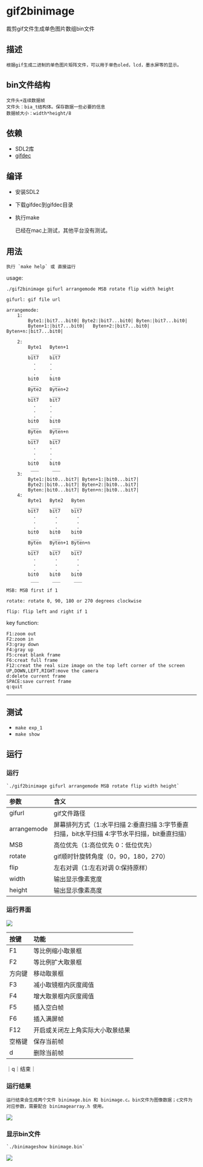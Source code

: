 # gif2binimage
 裁剪gif文件生成单色图片数组bin文件


## 描述
    根据gif生成二进制的单色图片矩阵文件，可以用于单色oled，lcd，墨水屏等的显示。

## bin文件结构
    文件头+连续数据帧
    文件头：bia_t结构体。保存数据一些必要的信息
    数据帧大小：width*height/8


## 依赖
* SDL2库
* [gifdec](https://github.com/lecram/gifdec)

## 编译
* 安装SDL2
* 下载gifdec到gifdec目录
* 执行make

    已经在mac上测试，其他平台没有测试。

## 用法
    执行 `make help` 或 直接运行

usage:

  `./gif2binimage gifurl arrangemode MSB rotate flip width height `

	gifurl: gif file url

	arrangemode:
		1:
			Byte1:|bit7...bit0|	Byte2:|bit7...bit0|	Byten:|bit7...bit0|
			Byten+1:|bit7...bit0|	Byten+2:|bit7...bit0|	Byten+n:|bit7...bit0|

		2:
			Byte1	Byten+1
			 ___ 	 ___ 
			bit7 	bit7 
			  .  	.  
			  .  	.  
			  .  	.  
			bit0 	bit0 
			 ___ 	 ___ 
			Byte2	Byten+2
			 ___ 	 ___ 
			bit7 	bit7 
			  .  	.  
			  .  	.  
			  .  	.  
			bit0 	bit0 
			 ___ 	 ___ 
			Byten	Byten+n
			 ___ 	 ___ 
			bit7 	bit7 
			  .  	.  
			  .  	.  
			  .  	.  
			bit0 	bit0 
			 ___ 	 ___ 
		3:
			Byte1:|bit0...bit7|	Byten+1:|bit0...bit7|
			Byte2:|bit0...bit7|	Byten+2:|bit0...bit7|
			Byten:|bit0...bit7|	Byten+n:|bit0...bit7|
		4:
			Byte1	Byte2	Byten
			 ___ 	 ___ 	 ___ 
			bit7 	bit7 	bit7 
			  .  	  .  	  .  
			  .  	  .  	  .  
			  .  	  .  	  .  
			bit0 	bit0 	bit0 
			 ___ 	 ___ 	 ___ 
			Byten	Byten+1	Byten+n
			 ___ 	 ___ 	 ___ 
			bit7 	bit7 	bit7 
			  .  	  .  	  .  
			  .  	  .  	  .  
			  .  	  .  	  .  
			bit0 	bit0 	bit0 
			 ___ 	 ___ 	 ___ 

	MSB: MSB first if 1

	rotate: rotate 0, 90, 180 or 270 degrees clockwise

	flip: flip left and right if 1

key function:

	F1:zoom out
	F2:zoom in
	F3:gray down
	F4:gray up
	F5:creat blank frame
	F6:creat full frame
	F12:creat the real size image on the top left corner of the screen
	UP,DOWN,LEFT,RIGHT:move the camera
	d:delete current frame
	SPACE:save current frame
	q:quit


--------------------------------------

## 测试
* `make exp_1`
* `make show`

## 运行

### 运行
    `./gif2binimage gifurl arrangemode MSB rotate flip width height` 
| 参数 | 含义 |
| :- | :- | 
|gifurl| gif文件路径|
|arrangemode| 屏幕排列方式（1:水平扫描 2:垂直扫描 3:字节垂直扫描，bit水平扫描 4:字节水平扫描，bit垂直扫描）|
|MSB| 高位优先（1:高位优先 0：低位优先）|
|rotate| gif顺时针旋转角度（0，90，180，270）|
|flip| 左右对调（1:左右对调 0:保持原样）|
|width| 输出显示像素宽度|
|height| 输出显示像素高度|

### 运行界面    
    
![](https://github.com/Marspacecraft/gif2binimage/blob/main/image/1.png)    

| 按键 | 功能 |
| :- | :- | 
|F1 |等比例缩小取景框|
|F2 |等比例扩大取景框|
|方向键 |移动取景框|
|F3 |减小取镜框内灰度阈值|
|F4 |增大取景框内灰度阈值|
|F5 |插入空白帧|
|F6 |插入满屏帧|
|F12 |开启或关闭左上角实际大小取景结果|
|空格键 |保存当前帧|
|d |删除当前帧|
｜q｜结束｜

### 运行结果
    运行结束会生成两个文件 binimage.bin 和 binimage.c。bin文件为图像数据；c文件为对应参数，需要配合 binimagearray.h 使用。
![](https://github.com/Marspacecraft/gif2binimage/blob/main/image/3.png)    
   
### 显示bin文件 
    `./binimageshow binimage.bin`
![](https://github.com/Marspacecraft/gif2binimage/blob/main/image/2.png)   
